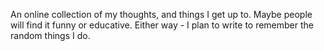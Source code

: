 An online collection of my thoughts, and things I get up to.
Maybe people will find it funny or educative.
Either way - I plan to write to remember the random things I do.